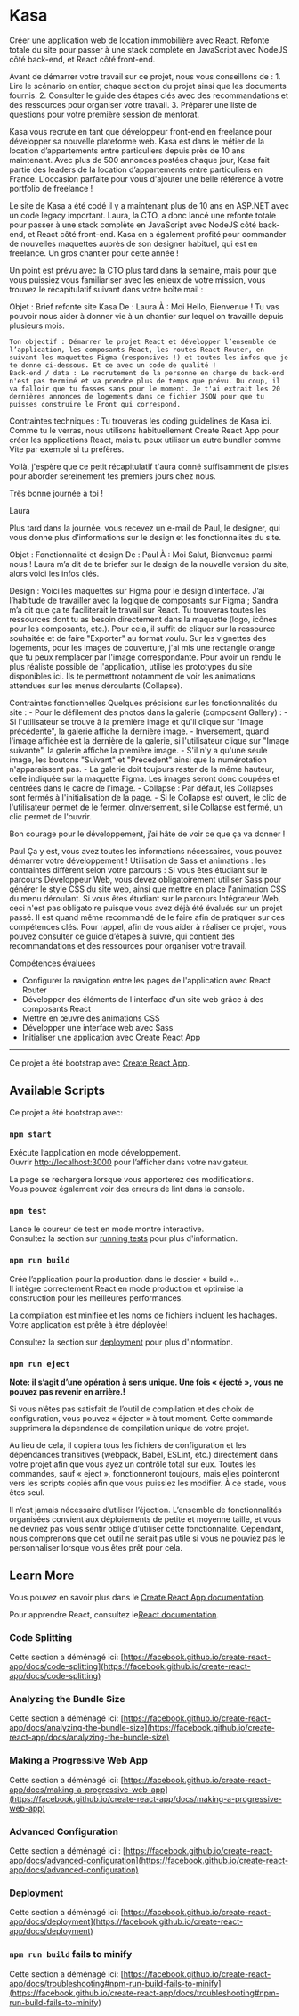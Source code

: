 
# Kasa

Créer une application web de location immobilière avec React.
Refonte totale du site pour passer à une stack complète en JavaScript avec NodeJS côté back-end, et React côté front-end.

Avant de démarrer votre travail sur ce projet, nous vous conseillons de :
    1. Lire le scénario en entier, chaque section du projet ainsi que les documents fournis.
    2. Consulter le guide des étapes clés avec des recommandations et des ressources pour organiser votre travail.
    3. Préparer une liste de questions pour votre première session de mentorat.

Kasa vous recrute en tant que développeur front-end en freelance pour développer sa nouvelle plateforme web. Kasa est dans le métier de la location d’appartements entre particuliers depuis près de 10 ans maintenant. Avec plus de 500 annonces postées chaque jour, Kasa fait partie des leaders de la location d’appartements entre particuliers en France.
L'occasion parfaite pour vous d'ajouter une belle référence à votre portfolio de freelance !

Le site de Kasa a été codé il y a maintenant plus de 10 ans en ASP.NET avec un code legacy important. Laura, la CTO, a donc lancé une refonte totale pour passer à une stack complète en JavaScript avec NodeJS côté back-end, et React côté front-end. Kasa en a également profité pour commander de nouvelles maquettes auprès de son designer habituel, qui est en freelance. Un gros chantier pour cette année !

Un point est prévu avec la CTO plus tard dans la semaine, mais pour que vous puissiez vous familiariser avec les enjeux de votre mission, vous trouvez le récapitulatif suivant dans votre boîte mail :

Objet : Brief refonte site Kasa
De : Laura
À : Moi
    Hello,
    Bienvenue ! Tu vas pouvoir nous aider à donner vie à un chantier sur lequel on travaille depuis plusieurs mois.

    Ton objectif : Démarrer le projet React et développer l’ensemble de l’application, les composants React, les routes React Router, en suivant les maquettes Figma (responsives !) et toutes les infos que je te donne ci-dessous. Et ce avec un code de qualité ! 
    Back-end / data : Le recrutement de la personne en charge du back-end n'est pas terminé et va prendre plus de temps que prévu. Du coup, il va falloir que tu fasses sans pour le moment. Je t'ai extrait les 20 dernières annonces de logements dans ce fichier JSON pour que tu puisses construire le Front qui correspond.

Contraintes techniques : Tu trouveras les coding guidelines de Kasa ici. Comme tu le verras, nous utilisons habituellement Create React App pour créer les applications React, mais tu peux utiliser un autre bundler comme Vite par exemple si tu préfères.

Voilà, j'espère que ce petit récapitulatif t'aura donné suffisamment de pistes pour aborder sereinement tes premiers jours chez nous.

Très bonne journée à toi !

Laura

Plus tard dans la journée, vous recevez un e-mail de Paul, le designer, qui vous donne plus d’informations sur le design et les fonctionnalités du site.

Objet : Fonctionnalité et design
De : Paul
À : Moi
Salut,
Bienvenue parmi nous ! Laura m’a dit de te briefer sur le design de la nouvelle version du site, alors voici les infos clés.

Design :
Voici les maquettes sur Figma pour le design d’interface. J’ai l’habitude de travailler avec la logique de composants sur Figma ; Sandra m’a dit que ça te faciliterait le travail sur React. Tu trouveras toutes les ressources dont tu as besoin directement dans la maquette (logo, icônes pour les composants, etc.). Pour cela, il suffit de cliquer sur la ressource souhaitée et de faire "Exporter" au format voulu. Sur les vignettes des logements, pour les images de couverture, j'ai mis une rectangle orange que tu peux remplacer par l'image correspondante.
Pour avoir un rendu le plus réaliste possible de l'application, utilise les prototypes du site disponibles ici. Ils te permettront notamment de voir les animations attendues sur les menus déroulants (Collapse).

Contraintes fonctionnelles
Quelques précisions sur les fonctionnalités du site :
    - Pour le défilement des photos dans la galerie (composant Gallery) :
        - Si l'utilisateur se trouve à la première image et qu'il clique sur "Image précédente", la galerie affiche la dernière image.
        - Inversement, quand l'image affichée est la dernière de la galerie, si l'utilisateur clique sur "Image suivante", la galerie affiche la première image.
        - S'il n'y a qu'une seule image, les boutons "Suivant" et "Précédent" ainsi que la numérotation n'apparaissent pas.
    - La galerie doit toujours rester de la même hauteur, celle indiquée sur la maquette Figma. Les images seront donc coupées et centrées dans le cadre de l’image.
    - Collapse : Par défaut, les Collapses sont fermés à l'initialisation de la page.
    - Si le Collapse est ouvert, le clic de l'utilisateur permet de le fermer.
        oInversement, si le Collapse est fermé, un clic permet de l'ouvrir.

Bon courage pour le développement, j’ai hâte de voir ce que ça va donner !

Paul
Ça y est, vous avez toutes les informations nécessaires, vous pouvez démarrer votre développement !
Utilisation de Sass et animations : les contraintes diffèrent selon votre parcours :
Si vous êtes étudiant sur le parcours Développeur Web, vous devez obligatoirement utiliser Sass pour générer le style CSS du site web, ainsi que mettre en place l'animation CSS du menu déroulant.
Si vous êtes étudiant sur le parcours Intégrateur Web, ceci n'est pas obligatoire puisque vous avez déjà été évalués sur un projet passé. Il est quand même recommandé de le faire afin de pratiquer sur ces compétences clés.
Pour rappel, afin de vous aider à réaliser ce projet, vous pouvez consulter ce guide d’étapes à suivre, qui contient des recommandations et des ressources pour organiser votre travail.

Compétences évaluées

- Configurer la navigation entre les pages de l'application avec React Router
- Développer des éléments de l'interface d'un site web grâce à des composants React
- Mettre en œuvre des animations CSS
- Développer une interface web avec Sass
- Initialiser une application avec Create React App

________________________________________

Ce projet a été bootstrap avec [Create React App](https://github.com/facebook/create-react-app).

## Available Scripts

Ce projet a été bootstrap avec:

### `npm start`

Exécute l’application en mode développement.\
Ouvrir [http://localhost:3000](http://localhost:3000) pour l’afficher dans votre navigateur.

La page se rechargera lorsque vous apporterez des modifications.\
Vous pouvez également voir des erreurs de lint dans la console.

### `npm test`

Lance le coureur de test en mode montre interactive.\
Consultez la section sur [running tests](https://facebook.github.io/create-react-app/docs/running-tests) pour plus d'information.

### `npm run build`

Crée l’application pour la production dans le dossier « build »..\
Il intègre correctement React en mode production et optimise la construction pour les meilleures performances.

La compilation est minifiée et les noms de fichiers incluent les hachages.\
Votre application est prête à être déployée!

Consultez la section sur [deployment](https://facebook.github.io/create-react-app/docs/deployment) pour plus d'information.

### `npm run eject`

**Note: il s’agit d’une opération à sens unique. Une fois « éjecté », vous ne pouvez pas revenir en arrière.!**

Si vous n’êtes pas satisfait de l’outil de compilation et des choix de configuration, vous pouvez « éjecter » à tout moment. Cette commande supprimera la dépendance de compilation unique de votre projet.

Au lieu de cela, il copiera tous les fichiers de configuration et les dépendances transitives (webpack, Babel, ESLint, etc.) directement dans votre projet afin que vous ayez un contrôle total sur eux. Toutes les commandes, sauf « eject », fonctionneront toujours, mais elles pointeront vers les scripts copiés afin que vous puissiez les modifier. À ce stade, vous êtes seul.

Il n’est jamais nécessaire d’utiliser l’éjection. L’ensemble de fonctionnalités organisées convient aux déploiements de petite et moyenne taille, et vous ne devriez pas vous sentir obligé d’utiliser cette fonctionnalité. Cependant, nous comprenons que cet outil ne serait pas utile si vous ne pouviez pas le personnaliser lorsque vous êtes prêt pour cela.

## Learn More

Vous pouvez en savoir plus dans le [Create React App documentation](https://facebook.github.io/create-react-app/docs/getting-started).

Pour apprendre React, consultez le[React documentation](https://reactjs.org/).

### Code Splitting

Cette section a déménagé ici: [https://facebook.github.io/create-react-app/docs/code-splitting](https://facebook.github.io/create-react-app/docs/code-splitting)

### Analyzing the Bundle Size

Cette section a déménagé ici: [https://facebook.github.io/create-react-app/docs/analyzing-the-bundle-size](https://facebook.github.io/create-react-app/docs/analyzing-the-bundle-size)

### Making a Progressive Web App

Cette section a déménagé ici: [https://facebook.github.io/create-react-app/docs/making-a-progressive-web-app](https://facebook.github.io/create-react-app/docs/making-a-progressive-web-app)

### Advanced Configuration

Cette section a déménagé ici : [https://facebook.github.io/create-react-app/docs/advanced-configuration](https://facebook.github.io/create-react-app/docs/advanced-configuration)

### Deployment

Cette section a déménagé ici: [https://facebook.github.io/create-react-app/docs/deployment](https://facebook.github.io/create-react-app/docs/deployment)

### `npm run build` fails to minify

Cette section a déménagé ici: [https://facebook.github.io/create-react-app/docs/troubleshooting#npm-run-build-fails-to-minify](https://facebook.github.io/create-react-app/docs/troubleshooting#npm-run-build-fails-to-minify)
